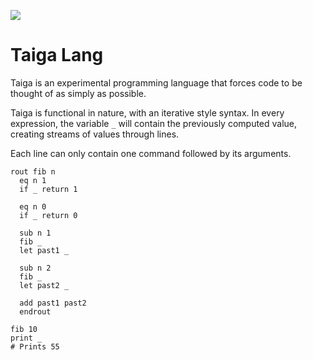![](https://s3-us-west-2.amazonaws.com/mjb-personal/logo.jpg)

# Taiga Lang

Taiga is an experimental programming language that forces code to be thought of as simply as possible.

Taiga is functional in nature, with an iterative style syntax. In every expression, the variable `_` will contain the previously computed value, creating streams of values through lines.

Each line can only contain one command followed by its arguments.

```taiga
rout fib n
  eq n 1
  if _ return 1

  eq n 0
  if _ return 0

  sub n 1
  fib _
  let past1 _

  sub n 2
  fib _
  let past2 _

  add past1 past2
  endrout

fib 10
print _
# Prints 55
